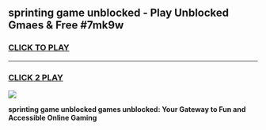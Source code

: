 
## sprinting game unblocked - Play Unblocked Gmaes & Free #7mk9w
<h3>
<a href="https://news.freeplayer.one?title=sprinting_game_unblocked&ref=24F">CLICK TO PLAY</a></h3>
<hr>

<h3>
<a href="https://news.freeplayer.one?title=sprinting_game_unblocked&ref=24F">CLICK 2 PLAY</a>
  
</h3>

<a href="https://news.freeplayer.one?title=sprinting_game_unblocked&ref=24F/"><img src="https://clearcache.store/games.png"></a>


**sprinting game unblocked games unblocked: Your Gateway to Fun and Accessible Online Gaming**
